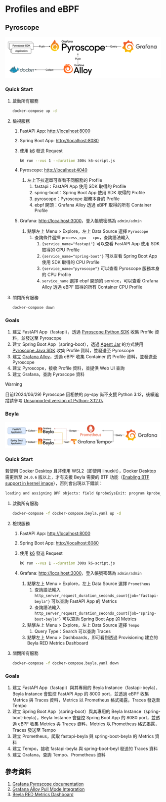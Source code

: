 # Profiles and eBPF

## Pyroscope

![Architecture](./arch-pyroscope.png)

### Quick Start

1. 啟動所有服務

    ```bash
    docker-compose up -d
    ```

2. 檢視服務
   1. FastAPI App: [http://localhost:8000](http://localhost:8000)
   2. Spring Boot App: [http://localhost:8080](http://localhost:8080)
   3. 使用 [k6](https://k6.io/) 發送 Request

        ```bash
        k6 run --vus 1 --duration 300s k6-script.js
        ```

   4. Pyroscope: [http://localhost:4040](http://localhost:4040)
      1. 左上下拉選單可查看不同服務的 Profile
         1. fastapi：FastAPI App 使用 SDK 取得的 Profile
         2. spring-boot：Spring Boot App 使用 SDK 取得的 Profile
         3. pyroscope：Pyroscope 服務本身的 Profile
         4. ebpf 開頭：Grafana Alloy 透過 eBPF 取得的所有 Container Profile
   5. Grafana: [http://localhost:3000](http://localhost:3000)，登入帳號密碼為 `admin/admin`
      1. 點擊左上 Menu > Explore，左上 Data Source 選擇 `Pyroscope`
         1. 查詢條件選擇 `process_cpu - cpu`，查詢語法輸入
            1. `{service_name="fastapi"}` 可以查看 FastAPI App 使用 SDK 取得的 CPU Profile
            2. `{service_name="spring-boot"}` 可以查看 Spring Boot App 使用 SDK 取得的 CPU Profile
            3. `{service_name="pyroscope"}` 可以查看 Pyroscope 服務本身的 CPU Profile
            4. `service_name` 選擇 ebpf 開頭的 service，可以查看 Grafana Alloy 透過 eBPF 取得的所有 Container CPU Profile
3. 關閉所有服務

    ```bash
    docker-compose down
    ```

### Goals

1. 建立 FastAPI App（fastapi），透過 [Pyroscope Python SDK](https://github.com/grafana/pyroscope/tree/main) 收集 Profile 資料，並發送至 Pyroscope
2. 建立 Spring Boot App（spring-boot），透過 [Agent Jar](https://grafana.com/docs/pyroscope/next/configure-client/language-sdks/java/#start-pyroscope-as-javaagent) 的方式使用 [Pyroscope Java SDK](https://github.com/grafana/pyroscope-java) 收集 Profile 資料，並發送至 Pyroscope
3. 建立 [Grafana Alloy](https://github.com/grafana/alloy/)，透過 eBPF 收集 Container 的 Profile 資料，並發送至 Pyroscope
4. 建立 Pyroscope，接收 Profile 資料，並提供 Web UI 查詢
5. 建立 Grafana，查詢 Pyroscope 資料

> [!WARNING]  
> 目前(2024/06/29) Pyroscope 因相依的 py-spy 尚不支援 Python 3.12，後續追蹤請參考 [Unsupported version of Python: 3.12.0](https://github.com/grafana/pyroscope-rs/issues/168)。

### Beyla

![Architecture](./arch-beyla.png)

### Quick Start

若使用 Docker Desktop 且非使用 WSL2（即使用 linuxkit），Docker Desktop 需更新至 `24.0.6` 版以上，才有支援 Beyla 需要的 BTF 功能（[Enabling BTF support in kernel image](https://github.com/linuxkit/linuxkit/issues/3755#issuecomment-1821702440)），否則會出現以下錯誤：

```txt
loading and assigning BPF objects: field KprobeSysExit: program kprobe_sys_exit: apply CO-RE relocations: load kernel spec: no BTF found for kernel version 6.4.16-linuxkit: not supported
```

1. 啟動所有服務

    ```bash
    docker-compose -f docker-compose.beyla.yaml up -d
    ```

2. 檢視服務
   1. FastAPI App: [http://localhost:8000](http://localhost:8000)
   2. Spring Boot App: [http://localhost:8080](http://localhost:8080)
   3. 使用 [k6](https://k6.io/) 發送 Request

        ```bash
        k6 run --vus 1 --duration 300s k6-script.js
        ```

   4. Grafana: [http://localhost:3000](http://localhost:3000)，登入帳號密碼為 `admin/admin`
      1. 點擊左上 Menu > Explore，左上 Data Source 選擇 `Prometheus`
         1. 查詢語法輸入 `http_server_request_duration_seconds_count{job="fastapi-beyla"}` 可以查詢 FastAPI App 的 Metrics
         2. 查詢語法輸入 `http_server_request_duration_seconds_count{job="spring-boot-beyla"}` 可以查詢 Spring Boot App 的 Metrics
      2. 點擊左上 Menu > Explore，左上 Data Source 選擇 `Tempo`
         1. Query Type：Search 可以查詢 Traces
      3. 點擊左上 Menu > Dashboards，即可看到透過 Provisioning 建立的 Beyla RED Metrics Dashboard
3. 關閉所有服務

    ```bash
    docker-compose -f docker-compose.beyla.yaml down
    ```

### Goals

1. 建立 FastAPI App（fastapi）與其專用的 Beyla Instance（fastapi-beyla），Beyla Instance 會監控 FastAPI App 的 8000 port，並透過 eBPF 收集 Metrics 與 Traces 資料，Metrics 以 Prometheus 格式揭露，Traces 發送至 Tempo
2. 建立 Spring Boot App（spring-boot）與其專用的 Beyla Instance（spring-boot-beyla），Beyla Instance 會監控 Spring Boot App 的 8080 port，並透過 eBPF 收集 Metrics 與 Traces 資料，Metrics 以 Prometheus 格式揭露，Traces 發送至 Tempo
3. 建立 Prometheus，爬取 fastapi-beyla 與 spring-boot-beyla 的 Metrics 資料
4. 建立 Tempo，接收 fastapi-beyla 與 spring-boot-beyl 發送的 Traces 資料
5. 建立 Grafana，查詢 Tempo、Prometheus 資料

## 參考資料

1. [Grafana Pyroscope documentation](https://grafana.com/docs/pyroscope/latest/)
2. [Grafana Alloy Pull Mode Integration](https://github.com/grafana/pyroscope/tree/main/examples/grafana-agent)
3. [Beyla RED Metrics Dashboard](https://grafana.com/grafana/dashboards/19923-beyla-red-metrics/)
